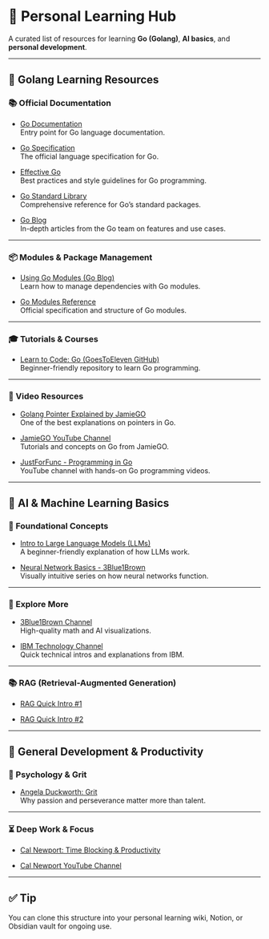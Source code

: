 # 📘 Personal Learning Hub

A curated list of resources for learning **Go (Golang)**, **AI basics**, and **personal development**.

---

## 🧠 Golang Learning Resources

### 📚 Official Documentation

- [Go Documentation](https://go.dev/doc/)  
  Entry point for Go language documentation.

- [Go Specification](https://go.dev/ref/spec)  
  The official language specification for Go.

- [Effective Go](https://go.dev/doc/effective_go)  
  Best practices and style guidelines for Go programming.

- [Go Standard Library](https://pkg.go.dev/std)  
  Comprehensive reference for Go’s standard packages.

- [Go Blog](https://go.dev/blog/)  
  In-depth articles from the Go team on features and use cases.

---

### 📦 Modules & Package Management

- [Using Go Modules (Go Blog)](https://go.dev/blog/using-go-modules)  
  Learn how to manage dependencies with Go modules.

- [Go Modules Reference](https://go.dev/ref/mod)  
  Official specification and structure of Go modules.

---

### 🎓 Tutorials & Courses

- [Learn to Code: Go (GoesToEleven GitHub)](https://github.com/GoesToEleven/learn-to-code-go-version-03)  
  Beginner-friendly repository to learn Go programming.

---

### 🎥 Video Resources

- [Golang Pointer Explained by JamieGO](https://www.youtube.com/watch?v=2XEQsJLsLN0&t=194s)  
  One of the best explanations on pointers in Go.

- [JamieGO YouTube Channel](https://www.youtube.com/@JamieGo-id9xu)  
  Tutorials and concepts on Go from JamieGO.

- [JustForFunc - Programming in Go](https://www.youtube.com/@JustForFunc)  
  YouTube channel with hands-on Go programming videos.

---

## 🤖 AI & Machine Learning Basics

### 🧠 Foundational Concepts

- [Intro to Large Language Models (LLMs)](https://www.youtube.com/watch?v=zjkBMFhNj_g)  
  A beginner-friendly explanation of how LLMs work.

- [Neural Network Basics - 3Blue1Brown](https://www.youtube.com/watch?v=aircAruvnKk&list=PLZHQObOWTQDNU6R1_67000Dx_ZCJB-3pi)  
  Visually intuitive series on how neural networks function.

---

### 🔬 Explore More

- [3Blue1Brown Channel](https://www.youtube.com/@3blue1brown)  
  High-quality math and AI visualizations.

- [IBM Technology Channel](https://www.youtube.com/@IBMTechnology)  
  Quick technical intros and explanations from IBM.

---

### 📚 RAG (Retrieval-Augmented Generation)

- [RAG Quick Intro #1](https://www.youtube.com/watch?v=T-D1OfcDW1M)

- [RAG Quick Intro #2](https://youtu.be/HxVsaNFLEa4?si=7e7QCb2Imq-41b-c)

---

## 🌱 General Development & Productivity

### 🎯 Psychology & Grit

- [Angela Duckworth: Grit](https://www.youtube.com/watch?v=HxVsaNFLEa4)  
  Why passion and perseverance matter more than talent.

---

### ⏳ Deep Work & Focus

- [Cal Newport: Time Blocking & Productivity](https://www.youtube.com/watch?v=Wy7lsdvmWpk)

- [Cal Newport YouTube Channel](https://www.youtube.com/@CalNewportMedia)

---

## ✅ Tip

You can clone this structure into your personal learning wiki, Notion, or Obsidian vault for ongoing use.

